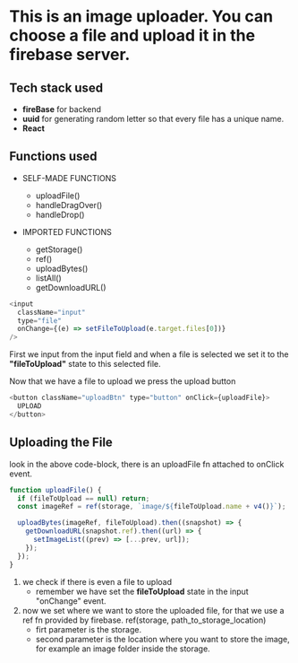 # This is an image uploader. You can choose a file and upload it in the firebase server.

## Tech stack used

- **fireBase** for backend
- **uuid** for generating random letter so that every file has a unique name.
- **React**

## Functions used

- SELF-MADE FUNCTIONS

  - uploadFile()
  - handleDragOver()
  - handleDrop()

- IMPORTED FUNCTIONS
  - getStorage()
  - ref()
  - uploadBytes()
  - listAll()
  - getDownloadURL()

```js
<input
  className="input"
  type="file"
  onChange={(e) => setFileToUpload(e.target.files[0])}
/>
```

First we input from the input field and when a file is selected we set it to the **"fileToUpload"** state to this selected file.

Now that we have a file to upload we press the upload button

```js
<button className="uploadBtn" type="button" onClick={uploadFile}>
  UPLOAD
</button>
```

## Uploading the File

look in the above code-block, there is an uploadFile fn attached to onClick event.

```js
function uploadFile() {
  if (fileToUpload == null) return;
  const imageRef = ref(storage, `image/${fileToUpload.name + v4()}`);

  uploadBytes(imageRef, fileToUpload).then((snapshot) => {
    getDownloadURL(snapshot.ref).then((url) => {
      setImageList((prev) => [...prev, url]);
    });
  });
}
```

1. we check if there is even a file to upload
   - remember we have set the **fileToUpload** state in the input "onChange" event.
2. now we set where we want to store the uploaded file, for that we use a ref fn provided by firebase. ref(storage, path_to_storage_location)
   - firt parameter is the storage.
   - second parameter is the location where you want to store the image, for example an image folder inside the storage.
